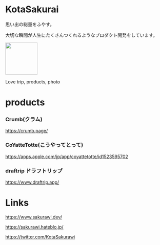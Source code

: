 # KotaSakurai

思い出の総量をふやす。

大切な瞬間が人生にたくさんつくれるようなプロダクト開発をしています。

<img src="https://user-images.githubusercontent.com/28912034/87041913-e33d8c80-c22d-11ea-8619-404ca065eaba.jpg" width=100>

Love trip, products, photo

# products

### Crumb(クラム)

https://crumb.page/

### CoYatteTotte(こうやってとって)

https://apps.apple.com/jp/app/coyattetotte/id1523595702

### draftrip ドラフトリップ

https://www.draftrip.app/

# Links

https://www.sakurawi.dev/

https://sakurawi.hateblo.jp/

https://twitter.com/KotaSakurawi
